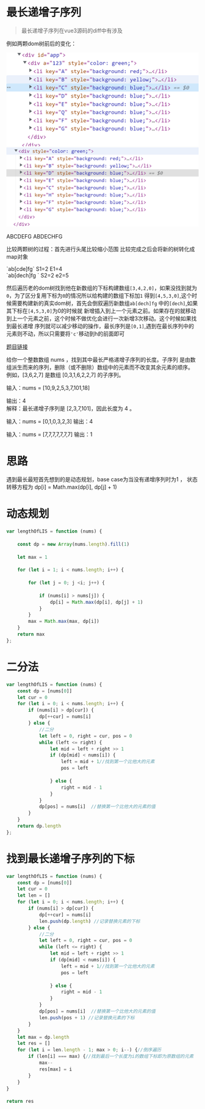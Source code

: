 # 最长递增子序列

> 最长递增子序列在vue3源码的diff中有涉及

例如两颗dom树前后的变化：
<div> <img src="../public/img/before-diff.png"/></div>
<div> <img src="../public/img/after-diff.png"/></div>

ABCDEFG
ABDECHFG

比较两颗树的过程：首先进行头尾比较缩小范围
比较完成之后会将新的树转化成map对象
 <div>`ab[cde]fg`  S1=2  E1=4</div>
 <div>`ab[dech]fg ` S2=2  e2=5</div>

然后遍历老的dom树找到他在新数组的下标构建数组`[3,4,2,0]`，如果没找到就为`0`，为了区分复用下标为`0`的情况所以给构建的数组下标加`1`
得到`[4,5,3,0]`,这个时候需要构建新的真实dom树，首先会倒叙遍历新数组`ab[dech]fg` 中的`[dech]`,如果其下标在`[4,5,3,0]`为0的时候就
新增插入到上一个元素之前。如果存在的就移动到上一个元素之前，这个时候不做优化会进行一次新增3次移动。这个时候如果找到最长递增
序列就可以减少移动的操作，最长序列是`[0,1]`,遇到在最长序列中的元素则不动，所以只需要将`'c'`移动到h的前面即可
 


<a href="https://leetcode-cn.com/problems/longest-increasing-subsequence/" target="_blank">题目链接</a>

给你一个整数数组 nums ，找到其中最长严格递增子序列的长度。子序列 是由数组派生而来的序列，删除（或不删除）数组中的元素而不改变其余元素的顺序。
例如，[3,6,2,7] 是数组 [0,3,1,6,2,2,7] 的子序列。






 输入：nums = [10,9,2,5,3,7,101,18]
 <div>输出：4</div>

<div>解释：最长递增子序列是 [2,3,7,101]，因此长度为 4 。</div>



输入：nums = [0,1,0,3,2,3]
输出：4

输入：nums = [7,7,7,7,7,7,7]
输出：1

# 思路
遇到最长最短首先想到的是动态规划，base case为当没有递增序列时为1 ，
状态转移方程为 dp[i] = Math.max(dp[i], dp[j] + 1)

# 动态规划

```js
var lengthOfLIS = function (nums) {

    const dp = new Array(nums.length).fill(1)

    let max = 1

    for (let i = 1; i < nums.length; i++) {

        for (let j = 0; j <i; j++) {

            if (nums[i] > nums[j]) {
                dp[i] = Math.max(dp[i], dp[j] + 1)
            }
        }
        max = Math.max(max, dp[i])
    }
    return max
};

```

# 二分法

```js
var lengthOfLIS = function (nums) {
    const dp = [nums[0]]
    let cur = 0
    for (let i = 0; i < nums.length; i++) {
        if (nums[i] > dp[cur]) {
            dp[++cur] = nums[i]
        } else {
            //二分
            let left = 0, right = cur, pos = 0
            while (left <= right) {
                let mid = left + right >> 1
                if (dp[mid] < nums[i]) {
                    left = mid + 1//找到第一个比他大的元素
                    pos = left

                } else {
                    right = mid - 1
                }
            }
            dp[pos] = nums[i]  //替换第一个比他大的元素的值
        }
    }
    return dp.length
};
```


# 找到最长递增子序列的下标

```js
var lengthOfLIS = function (nums) {
    const dp = [nums[0]]
    let cur = 0
    let len = []
    for (let i = 0; i < nums.length; i++) {
        if (nums[i] > dp[cur]) {
            dp[++cur] = nums[i]
            len.push(dp.length) //记录替换元素的下标
        } else {
            //二分
            let left = 0, right = cur, pos = 0
            while (left <= right) {
                let mid = left + right >> 1
                if (dp[mid] < nums[i]) {
                    left = mid + 1//找到第一个比他大的元素
                    pos = left

                } else {
                    right = mid - 1
                }
            }
            dp[pos] = nums[i]  //替换第一个比他大的元素的值
            len.push(pos + 1) //记录替换元素的下标
        }
    }
    let max = dp.length
    let res = []
    for (let i = len.length - 1; max > 0; i--) {//倒序遍历
        if (len[i] === max) {//找到最后一个长度为i的数组下标即为原数组的元素
            max--
            res[max] = i           
        }
    }
}

return res

```